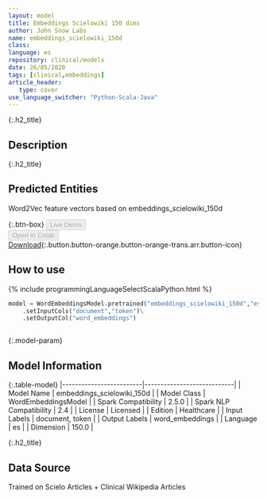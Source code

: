 ```yaml
---
layout: model
title: Embeddings Scielowiki 150 dims
author: John Snow Labs
name: embeddings_scielowiki_150d
class: 
language: es
repository: clinical/models
date: 26/05/2020
tags: [clinical,embeddings]
article_header:
   type: cover
use_language_switcher: "Python-Scala-Java"
---
```


{:.h2_title}
## Description 


 {:.h2_title}
## Predicted Entities
Word2Vec feature vectors based on embeddings_scielowiki_150d 

{:.btn-box}
<button class="button button-orange" disabled>Live Demo</button><br/><button class="button button-orange" disabled>Open in Colab</button><br/>[Download](https://s3.amazonaws.com/auxdata.johnsnowlabs.com/clinical/models/embeddings_scielowiki_150d_es_2.5.0_2.4_1590467545910.zip){:.button.button-orange.button-orange-trans.arr.button-icon}<br/>

## How to use 
<div class="tabs-box" markdown="1">

{% include programmingLanguageSelectScalaPython.html %}

```python
model = WordEmbeddingsModel.pretrained("embeddings_scielowiki_150d","es","clinical/models")\
	.setInputCols("document","token")\
	.setOutputCol("word_embeddings")
```

```scala

```
</div>



{:.model-param}
## Model Information

{:.table-model}
|-------------------------|----------------------------|
| Model Name              | embeddings_scielowiki_150d |
| Model Class             | WordEmbeddingsModel        |
| Spark Compatibility     | 2.5.0                      |
| Spark NLP Compatibility | 2.4                        |
| License                 | Licensed                   |
| Edition                 | Healthcare                 |
| Input Labels            | document, token            |
| Output Labels           | word_embeddings            |
| Language                | es                         |
| Dimension               | 150.0                      |




{:.h2_title}
## Data Source
Trained on Scielo Articles + Clinical Wikipedia Articles

